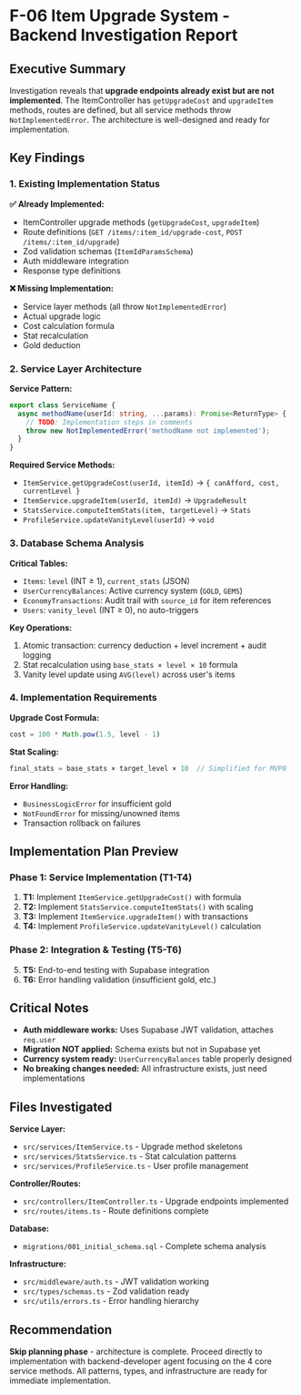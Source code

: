 # F-06 Item Upgrade System - Backend Investigation Report

## Executive Summary

Investigation reveals that **upgrade endpoints already exist but are not implemented**. The ItemController has `getUpgradeCost` and `upgradeItem` methods, routes are defined, but all service methods throw `NotImplementedError`. The architecture is well-designed and ready for implementation.

## Key Findings

### 1. Existing Implementation Status

**✅ Already Implemented:**
- ItemController upgrade methods (`getUpgradeCost`, `upgradeItem`)
- Route definitions (`GET /items/:item_id/upgrade-cost`, `POST /items/:item_id/upgrade`)
- Zod validation schemas (`ItemIdParamsSchema`)
- Auth middleware integration
- Response type definitions

**❌ Missing Implementation:**
- Service layer methods (all throw `NotImplementedError`)
- Actual upgrade logic
- Cost calculation formula
- Stat recalculation
- Gold deduction

### 2. Service Layer Architecture

**Service Pattern:**
```typescript
export class ServiceName {
  async methodName(userId: string, ...params): Promise<ReturnType> {
    // TODO: Implementation steps in comments
    throw new NotImplementedError('methodName not implemented');
  }
}
```

**Required Service Methods:**
- `ItemService.getUpgradeCost(userId, itemId)` → `{ canAfford, cost, currentLevel }`
- `ItemService.upgradeItem(userId, itemId)` → `UpgradeResult`
- `StatsService.computeItemStats(item, targetLevel)` → `Stats`
- `ProfileService.updateVanityLevel(userId)` → `void`

### 3. Database Schema Analysis

**Critical Tables:**
- `Items`: `level` (INT ≥ 1), `current_stats` (JSON)
- `UserCurrencyBalances`: Active currency system (`GOLD`, `GEMS`)
- `EconomyTransactions`: Audit trail with `source_id` for item references
- `Users`: `vanity_level` (INT ≥ 0), no auto-triggers

**Key Operations:**
1. Atomic transaction: currency deduction + level increment + audit logging
2. Stat recalculation using `base_stats × level × 10` formula
3. Vanity level update using `AVG(level)` across user's items

### 4. Implementation Requirements

**Upgrade Cost Formula:**
```typescript
cost = 100 * Math.pow(1.5, level - 1)
```

**Stat Scaling:**
```typescript
final_stats = base_stats × target_level × 10  // Simplified for MVP0
```

**Error Handling:**
- `BusinessLogicError` for insufficient gold
- `NotFoundError` for missing/unowned items
- Transaction rollback on failures

## Implementation Plan Preview

### Phase 1: Service Implementation (T1-T4)
1. **T1:** Implement `ItemService.getUpgradeCost()` with formula
2. **T2:** Implement `StatsService.computeItemStats()` with scaling
3. **T3:** Implement `ItemService.upgradeItem()` with transactions
4. **T4:** Implement `ProfileService.updateVanityLevel()` calculation

### Phase 2: Integration & Testing (T5-T6)
5. **T5:** End-to-end testing with Supabase integration
6. **T6:** Error handling validation (insufficient gold, etc.)

## Critical Notes

- **Auth middleware works:** Uses Supabase JWT validation, attaches `req.user`
- **Migration NOT applied:** Schema exists but not in Supabase yet
- **Currency system ready:** `UserCurrencyBalances` table properly designed
- **No breaking changes needed:** All infrastructure exists, just need implementations

## Files Investigated

**Service Layer:**
- `src/services/ItemService.ts` - Upgrade method skeletons
- `src/services/StatsService.ts` - Stat calculation patterns
- `src/services/ProfileService.ts` - User profile management

**Controller/Routes:**
- `src/controllers/ItemController.ts` - Upgrade endpoints implemented
- `src/routes/items.ts` - Route definitions complete

**Database:**
- `migrations/001_initial_schema.sql` - Complete schema analysis

**Infrastructure:**
- `src/middleware/auth.ts` - JWT validation working
- `src/types/schemas.ts` - Zod validation ready
- `src/utils/errors.ts` - Error handling hierarchy

## Recommendation

**Skip planning phase** - architecture is complete. Proceed directly to implementation with backend-developer agent focusing on the 4 core service methods. All patterns, types, and infrastructure are ready for immediate implementation.